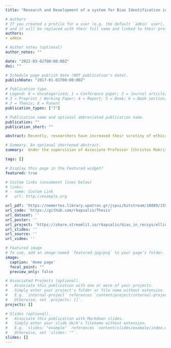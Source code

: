 ```yaml
---
title: "Research and Development of a system for Bias Identification in Recommender Systems"

# Authors
# If you created a profile for a user (e.g. the default `admin` user), write the username (folder name) here 
# and it will be replaced with their full name and linked to their profile.
authors:
- admin

# Author notes (optional)
author_notes: ""

date: "2022-03-02T00:00:00Z"
doi: ""

# Schedule page publish date (NOT publication's date).
publishDate: "2017-01-01T00:00:00Z"

# Publication type.
# Legend: 0 = Uncategorized; 1 = Conference paper; 2 = Journal article;
# 3 = Preprint / Working Paper; 4 = Report; 5 = Book; 6 = Book section;
# 7 = Thesis; 8 = Patent
publication_types: ["7"]

# Publication name and optional abbreviated publication name.
publication: ""
publication_short: ""

abstract: Recently, researchers have increased their scrutiny of ethical issues on artificial intelligence (AI), especially οn the field of Machine Learning. However, most previous studies on the area of Ethical Machine Learning have only focused on classification and regression tasks, while only a few studies have investigated ethical issues on recommender systems. The aim of this Diploma Thesis is to contribute to the understanding of biases that appear in recommender systems. In this direction, a web-app was developed to help users understand how biases are introduced in recommender systems. Moreover, we could thereby estimate the extend of bias in these systems. The app is comprised by four main pages. The first page visualizes datasets to help users find possible biases. In the second page, the user can build a recommender system by choosing between a vast collection of algorithms and hyperparameter tuning options in a user-friendly way. Additionally, we developed a page for the evaluation of a recommender system as per popularity bias, fairness, diversity, novelty and coverage. The evaluation consists of a) bias monitoring through different types of plots for a single dataset or dataset comparison b) cut-off analysis and c) hyperparameter analysis. Finally, we developed a page for popularity bias mitigation using one of the four algorithms that are available, FAR, PFAR, FA*IR and Calibrated recommendations. With reference to the broader field of ethical issues, this thesis shares special interest to popularity bias, diversity, novelty and item coverage. An extensive experimental study was conducted to gain a better understanding of the sources of bias and analyze the effect of different bias mitigation algorithms. This was implemented by utilizing the aforementioned web app. Four datasets were used in the present study, one real dataset provided by a major electronics retailer, and three datasets collected from the internet. The first part of the study examines the role of the hyperparameter tuning for every algorithm that was used and the role of dataset characteristics, in bias and accuracy. It also compares the above-mentioned datasets. The second part consists of bias mitigation using three reranking algorithms, FAR, PFAR and Calibrated recommendations and an in-processing algorithm. This study has identified that data characteristics, and especially the sparsity of user-item matrix, can highly affect the bias that is introduced. Moreover, another significant finding is that the post-processing mitigation algorithms that were examined can improve the bias-accuracy tradeoff, but have several limitations too. In conclusion, developers of recommender systems need to be aware of sources of biases and of the accuracy-bias tradeoff. This work contributes to this direction and lays the groundwork for future research into bias in recommender systems.

# Summary. An optional shortened abstract.
summary:  Under the supervision of Associate Professor [Christos Makris](https://scholar.google.gr/citations?user=Aer3e90AAAAJ&hl=el) and co-supervision of Yiannis Kanellopoulos, Founder & CEO at [Code4Thought](https://code4thought.eu/).

tags: []

# Display this page in the Featured widget?
featured: true

# Custom links (uncomment lines below)
# links:
# - name: Custom Link
#   url: http://example.org

url_pdf: 'https://nemertes.library.upatras.gr/jspui/bitstream/10889/15929/1/Thesis_Romanos_Kapsalis_1056289.pdf'
url_code: 'https://github.com/rkapsalis/Thesis'
url_dataset: ''
url_poster: ''
url_project: 'https://share.streamlit.io/rkapsalis/bias_in_recsys/elliot-master/recsys_bias.py'
url_slides: ''
url_source: ''
url_video: ''

# Featured image
# To use, add an image named `featured.jpg/png` to your page's folder. 
image:
  caption: 'Home page'
  focal_point: ""
  preview_only: false

# Associated Projects (optional).
#   Associate this publication with one or more of your projects.
#   Simply enter your project's folder or file name without extension.
#   E.g. `internal-project` references `content/project/internal-project/index.md`.
#   Otherwise, set `projects: []`.
projects: []

# Slides (optional).
#   Associate this publication with Markdown slides.
#   Simply enter your slide deck's filename without extension.
#   E.g. `slides: "example"` references `content/slides/example/index.md`.
#   Otherwise, set `slides: ""`.
slides: []
---
```


<!-- {{% callout note %}}
Click the *Cite* button above to demo the feature to enable visitors to import publication metadata into their reference management software.
{{% /callout %}}

{{% callout note %}}
Create your slides in Markdown - click the *Slides* button to check out the example.
{{% /callout %}}

Supplementary notes can be added here, including [code, math, and images](https://wowchemy.com/docs/writing-markdown-latex/). -->
